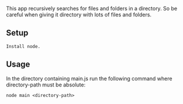 This app recursively searches for files and folders in a directory. So be careful when giving it directory with lots of files and folders.


Setup
---
 
```
Install node.
```



Usage
---

In the directory containing main.js run the following command where directory-path must be absolute:
 
```
node main <directory-path>
```

